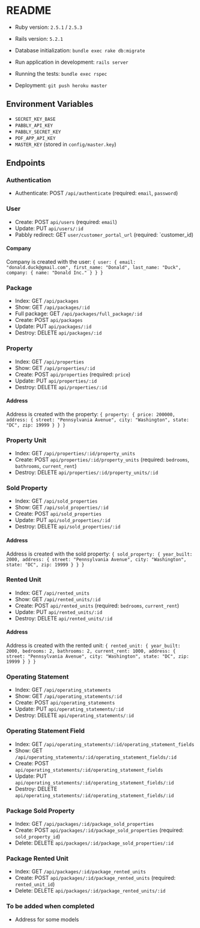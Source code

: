 # README

* Ruby version: `2.5.1` / `2.5.3`

* Rails version: `5.2.1`

* Database initialization: `bundle exec rake db:migrate`

* Run application in development: `rails server`

* Running the tests: `bundle exec rspec`

* Deployment: `git push heroku master`

## Environment Variables
* `SECRET_KEY_BASE`
* `PABBLY_API_KEY`
* `PABBLY_SECRET_KEY`
* `PDF_APP_API_KEY`
* `MASTER_KEY` (stored in `config/master.key`)

## Endpoints

### Authentication
* Authenticate: POST `/api/authenticate` (required: `email`, `password`)

### User
* Create: POST `api/users` (required: `email`)
* Update: PUT `api/users/:id`
* Pabbly redirect: GET `user/customer_portal_url` (required: `customer_id)

#### Company
Company is created with the user:
`{ user: { email: "donald.duck@gmail.com", first_name: "Donald", last_name: "Duck", company: { name: "Donald Inc." } } }`

### Package
* Index: GET `/api/packages` 
* Show: GET `/api/packages/:id`
* Full package: GET `/api/packages/full_package/:id`
* Create: POST `api/packages`
* Update: PUT `api/packages/:id`
* Destroy: DELETE `api/packages/:id`

### Property
* Index: GET `/api/properties` 
* Show: GET `/api/properties/:id`
* Create: POST `api/properties` (required: `price`)
* Update: PUT `api/properties/:id`
* Destroy: DELETE `api/properties/:id`

#### Address
Address is created with the property:
`{ property: { price: 200000, address: { street: "Pennsylvania Avenue", city: "Washington", state: "DC", zip: 19999 } } }`

### Property Unit
* Index: GET `/api/properties/:id/property_units` 
* Create: POST `api/properties/:id/property_units` (required: `bedrooms`, `bathrooms`, `current_rent`)
* Destroy: DELETE `api/properties/:id/property_units/:id`

### Sold Property
* Index: GET `/api/sold_properties` 
* Show: GET `/api/sold_properties/:id`
* Create: POST `api/sold_properties`
* Update: PUT `api/sold_properties/:id`
* Destroy: DELETE `api/sold_properties/:id`

#### Address
Address is created with the sold property:
`{ sold_property: { year_built: 2000, address: { street: "Pennsylvania Avenue", city: "Washington", state: "DC", zip: 19999 } } }`

### Rented Unit
* Index: GET `/api/rented_units` 
* Show: GET `/api/rented_units/:id`
* Create: POST `api/rented_units` (required: `bedrooms`, `current_rent`)
* Update: PUT `api/rented_units/:id`
* Destroy: DELETE `api/rented_units/:id`

#### Address
Address is created with the rented unit:
`{ rented_unit: { year_built: 2000, bedrooms: 2, bathrooms: 2, current_rent: 1000, address: { street: "Pennsylvania Avenue", city: "Washington", state: "DC", zip: 19999 } } }`

### Operating Statement
* Index: GET `/api/operating_statements` 
* Show: GET `/api/operating_statements/:id`
* Create: POST `api/operating_statements`
* Update: PUT `api/operating_statements/:id`
* Destroy: DELETE `api/operating_statements/:id`

### Operating Statement Field
* Index: GET `/api/operating_statements/:id/operating_statement_fields` 
* Show: GET `/api/operating_statements/:id/operating_statement_fields/:id`
* Create: POST `api/operating_statements/:id/operating_statement_fields`
* Update: PUT `api/operating_statements/:id/operating_statement_fields/:id`
* Destroy: DELETE `api/operating_statements/:id/operating_statement_fields/:id`

### Package Sold Property
* Index: GET `/api/packages/:id/package_sold_properties` 
* Create: POST `api/packages/:id/package_sold_properties` (required: `sold_property_id`)
* Delete: DELETE `api/packages/:id/package_sold_properties/:id`

### Package Rented Unit
* Index: GET `/api/packages/:id/package_rented_units` 
* Create: POST `api/packages/:id/package_rented_units` (required: `rented_unit_id`)
* Delete: DELETE `api/packages/:id/package_rented_units/:id`

### To be added when completed
* Address for some models

